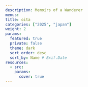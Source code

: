 ```yaml
---
description: Memoirs of a Wanderer
menus: 
title: oita
categories: ["2025", "japan"]
weight: 2
params:
  featured: true
  private: false
  theme: dark
  sort_order: desc
  sort_by: Name # Exif.Date
resources:
  - src: 
    params:
      cover: true
---
```

